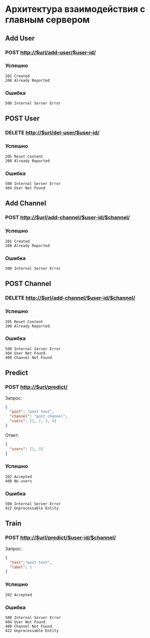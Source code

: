 # Архитектура взаимодействия с главным сервером

## Add User

### POST <http://$url/add-user/$user-id/>

### Успешно 

```
201 Created 
208 Already Reported
```

### Ошибка

```
500 Internal Server Error 
```

## POST User

### DELETE <http://$url/del-user/$user-id/>

### Успешно 

```
205 Reset Content
208 Already Reported
```
### Ошибка

```
500 Internal Server Error 
404 User Not Found 
```

## Add Channel

### POST <http://$url/add-channel/$user-id/$channel/>

### Успешно 

```
201 Created 
208 Already Reported
```

### Ошибка

```
500 Internal Server Error 
```

## POST Channel

### DELETE <http://$url/add-channel/$user-id/$channel/>

### Успешно 

```
205 Reset Content
208 Already Reported
```
### Ошибка

```
500 Internal Server Error 
404 User Not Found 
400 Channel Not Found
```

## Predict

### POST <http://$url/predict/>

Запрос:
```json
{
  "post": "post text",
  "channel": "post channel",
  "users": [1, 2, 3, 4]
}
```

Ответ:
```json
{
  "users": [1, 3]
}
```


### Успешно

```
202 Accepted 
400 No users
```

### Ошибка

```
500 Internal Server Error 
422 Unprocessable Entity
```

## Train

### POST <http://$url/predict/$user-id/$channel/>

Запрос:
```json
{
  "text":"post-text",
  "label": 1
}
```

### Успешно

```
202 Accepted 
```

### Ошибка

```
500 Internal Server Error 
404 User Not Found
400 Channel Not Found
422 Unprocessable Entity
```

